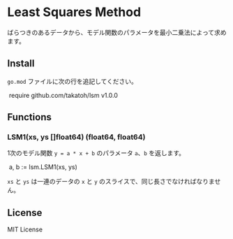 # Least Squares Method

ばらつきのあるデータから、モデル関数のパラメータを最小二乗法によって求めます。

## Install

`go.mod` ファイルに次の行を追記してください。

​    require github.com/takatoh/lsm v1.0.0

## Functions

### LSM1(xs, ys []float64) (float64, float64)

1次のモデル関数 `y = a * x + b` のパラメータ `a`、`b` を返します。

​    a, b := lsm.LSM1(xs, ys)

`xs` と `ys` は一連のデータの `x` と `y` のスライスで、同じ長さでなければなりません。

## License

MIT License
